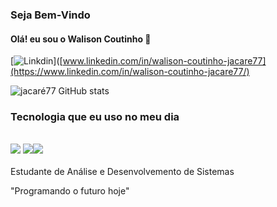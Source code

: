 ### Seja Bem-Vindo
#### Olá! eu sou o Walison Coutinho 👋

[![Linkdin](https://img.shields.io/badge/LinkedIn-0077B5?style=for-the-badge&logo=linkedin&logoColor=white)]([www.linkedin.com/in/walison-coutinho-jacare77](https://www.linkedin.com/in/walison-coutinho-jacare77/)

![jacaré77 GitHub stats](https://github-readme-stats.vercel.app/api?username=JaCare77&show_icons=true&theme=tokyonight)

### Tecnologia que eu uso no meu dia
<div style="display: inline_block"><br/>
<img src =https://img.shields.io/badge/C%23-239120?style=for-the-badge&logo=c-sharp&logoColor=white />
<img src =https://img.shields.io/badge/Python-3776AB?style=for-the-badge&logo=python&logoColor=white /><img src =https://img.shields.io/badge/SAP-0FAAFF?style=for-the-badge&logo=sap&logoColor=white

</div><br/>
<br/>
Estudante de Análise e Desenvolvemento de Sistemas 

"Programando o futuro hoje"

